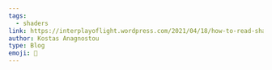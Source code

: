 ```yaml
---
tags:
  - shaders
link: https://interplayoflight.wordpress.com/2021/04/18/how-to-read-shader-assembly/
author: Kostas Anagnostou
type: Blog
emoji: 📰
---
```

